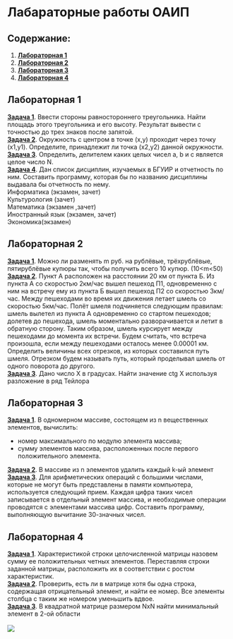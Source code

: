 # Лабараторные работы ОАИП

## Содержание:

1. **[Лабораторная 1](#лабораторная-1)**
2. **[Лабораторная 2](#лабораторная-2)**
3. **[Лабораторная 3](#лабораторная-3)**
4. **[Лабораторная 4](#лабораторная-4)**

## Лабораторная 1

**[Задача 1](https://github.com/ShimmeryHirm/labs/blob/master/lab1/task1.c)**. Ввести стороны равностороннего
треугольника. Найти площадь этого треугольника и его высоту. Результат вывести с точностью до трех знаков после
запятой.\
**[Задача 2](https://github.com/ShimmeryHirm/labs/blob/master/lab1/task2.c)**. Окружность с центром в точке (x,y)
проходит через точку (x1,y1). Определите, принадлежит ли точка (x2,y2) данной окружности.\
**[Задача 3](https://github.com/ShimmeryHirm/labs/blob/master/lab1/task3.c)**. Определить, делителем каких целых чисел
a, b и c является целое число N.\
**[Задача 4](https://github.com/ShimmeryHirm/labs/blob/master/lab1/task4.c)**. Дан список дисциплин, изучаемых в БГУИР и
отчетность по ним. Составить программу, которая бы по названию дисциплины выдавала бы отчетность по нему.\
Информатика (экзамен, зачет)\
Культурология (зачет)\
Математика (экзамен ,зачет)\
Иностранный язык (экзамен, зачет)\
Экономика(экзамен)

## Лабораторная 2

**[Задача 1](https://github.com/ShimmeryHirm/labs/blob/master/lab2/task1.c)**. Можно ли разменять m руб. на рублёвые,
трёхрублёвые, пятирублёвые купюры так, чтобы получить всего 10 купюр. (10<m<50)\
**[Задача 2](https://github.com/ShimmeryHirm/labs/blob/master/lab2/task2.c)**. Пункт А расположен на расстоянии 20 км от
пункта Б. Из пункта А со скоростью 2км/час вышел пешеход П1, одновременно с ним на встречу ему из пункта Б вышел пешеход
П2 со скоростью 3км/час. Между пешеходами во время их движения летает шмель со скоростью 5км/час. Полёт шмеля
подчиняется следующим правилам:  шмель вылетел из пункта А одновременно со стартом пешеходов; долетев до пешехода, шмель
моментально разворачивается и летит в обратную сторону. Таким образом, шмель курсирует между пешеходами до момента их
встречи. Будем считать, что встреча произошла, если между пешеходами осталось менее 0.00001 км. Определить величины всех
отрезков, из которых составился путь шмеля. Отрезком будем называть путь, который проделывал шмель от одного поворота до
другого.\
**[Задача 3](https://github.com/ShimmeryHirm/labs/blob/master/lab2/task3.c)**. Дано число Х в градусах. Найти значение
ctg X используя разложение в ряд Тейлора

## Лабораторная 3

**[Задача 1](https://github.com/ShimmeryHirm/labs/blob/master/lab3/task1.c)**. В одномерном массиве, состоящем из n
вещественных элементов, вычислить:

- номер максимального по модулю элемента массива;
- сумму элементов массива, расположенных после первого положительного элемента.

**[Задача 2](https://github.com/ShimmeryHirm/labs/blob/master/lab3/task2.c)**. В массиве из n элементов удалить каждый
k-ый элемент\
**[Задача 3](https://github.com/ShimmeryHirm/labs/blob/master/lab3/task3.c)**. Для арифметических операций с большими
числами, которые не могут быть представлены в памяти компьютера, используется следующий прием. Каждая цифра таких чисел
записывается в отдельный элемент массива, и необходимые операции проводятся с элементами массива цифр. Составить
программу, выполняющую вычитание 30-значных чисел.

## Лабораторная 4

**[Задача 1](https://github.com/ShimmeryHirm/labs/blob/master/lab4/task1.c)**. Характеристикой строки целочисленной
матрицы назовем сумму ее положительных четных элементов. Переставляя строки заданной матрицы, расположить их в
соответствии с ростом характеристик.\
**[Задача 2](https://github.com/ShimmeryHirm/labs/blob/master/lab4/task2.c)**. Проверить, есть ли в матрице хотя бы одна
строка, содержащая отрицательный элемент, и найти ее номер. Все элементы столбца с таким же номером уменьшить вдвое.\
**[Задача 3](https://github.com/ShimmeryHirm/labs/blob/master/lab4/task3.c)**. В квадратной матрице размером NxN найти
минимальный элемент в 2-ой области \
\
![](https://i.ibb.co/hm2dy43/image.png)
